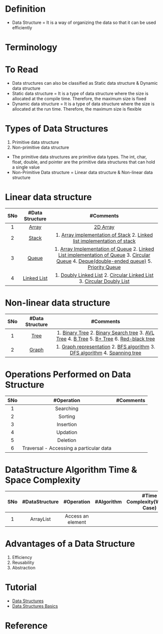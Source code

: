 # Definition
* Data Structure = It is a way of organizing the data so that it can be used efficiently

# Terminology

# To Read
* Data structures can also be classified as Static data structure & Dynamic data structure
* Static data structure = It is a type of data structure where the size is allocated at the compile time. Therefore, the maximum size is fixed
* Dynamic data structure = It is a type of data structure where the size is allocated at the run time. Therefore, the maximum size is flexible

# Types of Data Structures
1. Primitive data structure
2. Non-primitive data structure

* The primitive data structures are primitive data types. The int, char, float, double, and pointer are the primitive data structures that can hold a single value
* Non-Primitive Data structure = Linear data structure & Non-linear data structure

# Linear data structure
|SNo| #Data Structure  | #Comments |
| :---:| :---: | :---: | 
|1 | [Array](https://www.javatpoint.com/data-structure-array) | [2D Array](https://www.javatpoint.com/data-structure-2d-array) |
|2 | [Stack](https://www.javatpoint.com/data-structure-stack) | 1. [Array implementation of Stack](https://www.javatpoint.com/ds-array-implementation-of-stack)  2. [Linked list implementation of stack](https://www.javatpoint.com/ds-linked-list-implementation-of-stack)|
|3 | [Queue](https://www.javatpoint.com/data-structure-queue) | 1. [Array Implementation of Queue](https://www.javatpoint.com/array-representation-of-queue)  2. [Linked List implementation of Queue](https://www.javatpoint.com/linked-list-implementation-of-queue)  3. [Circular Queue](https://www.javatpoint.com/circular-queue)  4. [Deque(double-ended queue)](https://www.javatpoint.com/ds-deque)  5. [Priority Queue](https://www.javatpoint.com/ds-priority-queue) |
|4 | [Linked List](https://www.javatpoint.com/singly-linked-list)  | 1. [Doubly Linked List](https://www.javatpoint.com/doubly-linked-list)  2. [Circular Linked List](https://www.javatpoint.com/circular-singly-linked-list)  3. [Circular Doubly List](https://www.javatpoint.com/circular-doubly-linked-list) |




# Non-linear data structure
|SNo| #Data Structure  | #Comments |
| :---:| :---: | :---: | 
|1 | [Tree](https://www.javatpoint.com/tree) | 1. [Binary Tree](https://www.javatpoint.com/binary-tree) 2. [Binary Search tree](javatpoint.com/binary-search-tree) 3. [AVL Tree](https://www.javatpoint.com/avl-tree) 4. [B Tree](https://www.javatpoint.com/b-tree) 5. [B+ Tree](https://www.javatpoint.com/b-plus-tree) 6. [Red-black tree](https://www.javatpoint.com/red-black-tree)|
| 2| [Graph](https://www.javatpoint.com/ds-graph) | 1. [Graph representation](https://www.javatpoint.com/graph-representation) 2. [BFS algorithm](https://www.javatpoint.com/breadth-first-search-algorithm) 3. [DFS algorithm](https://www.javatpoint.com/depth-first-search-algorithm) 4. [Spanning tree](https://www.javatpoint.com/spanning-tree)|

# Operations Performed on Data Structure
|SNo| #Operation | #Comments |
| :---:| :---: | :---: | 
|1 | Searching |  |
| 2| Sorting | |
|3 | Insertion | |
|4 | Updation | |
|5 | Deletion | |
|6 | Traversal - Accessing a particular data | |

# DataStructure Algorithm Time & Space Complexity
|SNo| #DataStructure | #Operation | #Algorithm | #Time Complexity(Worest Case) | #Space Complexity |
| :---:| :---: | :---: | :---: |:---: |:---: |
|1 | ArrayList | Access an element | |  | |



# Advantages of a Data Structure
1. Efficiency
2. Reusability
3. Abstraction

# Tutorial
* [Data Structures](https://www.geeksforgeeks.org/data-structures/)
* [Data Structures Basics](https://www.javatpoint.com/data-structure-tutorial)

# Reference

